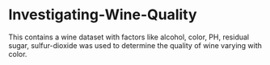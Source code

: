 # Investigating-Wine-Quality
<p>This contains a wine dataset with factors like alcohol, color, PH, residual sugar, sulfur-dioxide was used to determine the quality of wine varying with color.</p>
